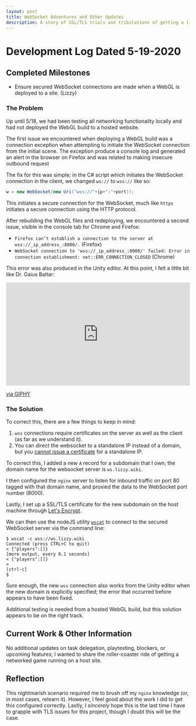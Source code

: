 ```yaml
---
layout: post
title: WebSocket Adventures and Other Updates
description: A story of SSL/TLS trials and tribulations of getting a live WebGL build on its feet.
---
```


# Development Log Dated 5-19-2020

## Completed Milestones

- Ensure secured WebSocket connections are made when a WebGL is deployed 
  to a site. (Lizzy)

### The Problem

Up until 5/18, we had been testing all networking functionality locally 
and had not deployed the WebGL build to a hosted website.

The first issue we encountered when deploying a WebGL build was a connection 
exception when attempting to initiate the WebSocket connection from the 
initial scene. The exception produce a console log and generated an 
alert in the browser on Firefox and was related to making insecure 
outbound request 

The fix for this was simple; in the C# script which initiates the 
WebSocket connection in the client, we changed `ws://` to `wss://` like so:

```csharp
w = new WebSocket(new Uri("wss://"+ip+":"+port));
```

This initiates a secure connection for the WebSocket, much like `https` 
initiates a secure connection using the HTTP protocol.

After rebuilding the WebGL files and redeploying, we encountered a second 
issue, visible in the console tab for Chrome and Firefox:

* `Firefox can’t establish a connection to the server at wss://_ip_address_:8000/.` (Firefox)
* `WebSocket connection to 'wss://_ip_address_:8000/' failed: Error in connection establishment: net::ERR_CONNECTION_CLOSED` (Chrome)

This error was also produced in the Unity editor. At this point, I felt 
a little bit like Dr. Gaius Baltar:

<div style="max-width:100%;height:0;padding-bottom:56%;position:relative;"><iframe src="https://giphy.com/embed/52HjuHsfVO69q" width="100%" height="100%" style="position:absolute" frameBorder="0" class="giphy-embed" allowFullScreen></iframe></div><p><a href="https://giphy.com/gifs/reactiongifs-52HjuHsfVO69q">via GIPHY</a></p>

### The Solution

To correct this, there are a few things to keep in mind:

1. `wss` connections require certificates on the server as well as the 
   client (as far as we understand it).
2. You can direct the websocket to a standalone IP instead of a domain, 
   but you [cannot issue a certificate](https://community.letsencrypt.org/t/certificate-for-secured-websocket/77689/14) 
   for a standalone IP.

To correct this, I added a new `A` record for a subdomain that I own; the 
domain name for the websocket server is `ws.lizzy.wiki`. 

I then configured the `nginx` server to listen for inbound traffic on port 
80 tagged with that domain name, and proxied the data to the WebSocket 
port number (8000).

Lastly, I set up a SSL/TLS certificate for the new subdomain on the host 
machine through [Let's Encrypt](https://letsencrypt.org/).

We can then use the nodeJS utility [`wscat`](https://www.npmjs.com/package/wscat) 
to connect to the secured WebSocket server via the command line:

```console
$ wscat -c wss://ws.lizzy.wiki
Connected (press CTRL+C to quit)
< {"players":[]}
[more output, every 0.1 seconds]
< {"players":[]}
> 
[ctrl-c]
$
```

Sure enough, the new `wss` connection also works from the Unity editor 
when the new domain is explicitly specified; the error that occurred 
before appears to have been fixed.

Additional testing is needed from a hosted WebGL build, but this solution 
appears to be on the right track.

## Current Work & Other Information

No additional updates on task delegation, playtesting, blockers, or 
upcoming features; I wanted to share the roller-coaster 
ride of getting a networked game running on a host site.

## Reflection

This nightmarish scenario required me to brush off my `nginx` knowledge 
(or, in most cases, relearn it). However, I feel good about the work 
I did to get this configured correctly. Lastly, I _sincerely_ hope this 
is the last time I have to grapple with TLS issues for this project, 
though I doubt this will be the case.

